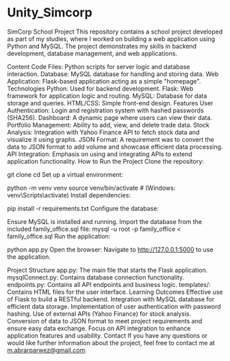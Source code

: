 # Unity_Simcorp

SimCorp School Project
This repository contains a school project developed as part of my studies, where I worked on building a web application using Python and MySQL. The project demonstrates my skills in backend development, database management, and web applications.

Content
Code Files: Python scripts for server logic and database interaction.
Database: MySQL database for handling and storing data.
Web Application: Flask-based application acting as a simple "homepage".
Technologies
Python: Used for backend development.
Flask: Web framework for application logic and routing.
MySQL: Database for data storage and queries.
HTML/CSS: Simple front-end design.
Features
User Authentication: Login and registration system with hashed passwords (SHA256).
Dashboard: A dynamic page where users can view their data.
Portfolio Management: Ability to add, view, and delete trade data.
Stock Analysis: Integration with Yahoo Finance API to fetch stock data and visualize it using graphs.
JSON Format: A requirement was to convert the data to JSON format to add volume and showcase efficient data processing.
API Integration: Emphasis on using and integrating APIs to extend application functionality.
How to Run the Project
Clone the repository:

git clone <repository-link>
cd <repository-folder>
Set up a virtual environment:

python -m venv venv
source venv/bin/activate # (Windows: venv\Scripts\activate)
Install dependencies:

pip install -r requirements.txt
Configure the database:

Ensure MySQL is installed and running.
Import the database from the included family_office.sql file:
mysql -u root -p family_office < family_office.sql
Run the application:

python app.py
Open the browser: Navigate to http://127.0.0.1:5000 to use the application.

Project Structure
app.py: The main file that starts the Flask application.
mysqlConnect.py: Contains database connection functionality.
endpoints.py: Contains all API endpoints and business logic.
templates/: Contains HTML files for the user interface.
Learning Outcomes
Effective use of Flask to build a RESTful backend.
Integration with MySQL database for efficient data storage.
Implementation of user authentication with password hashing.
Use of external APIs (Yahoo Finance) for stock analysis.
Conversion of data to JSON format to meet project requirements and ensure easy data exchange.
Focus on API integration to enhance application features and usability.
Contact
If you have any questions or would like further information about the project, feel free to contact me at m.abrarparwez@gmail.com.
